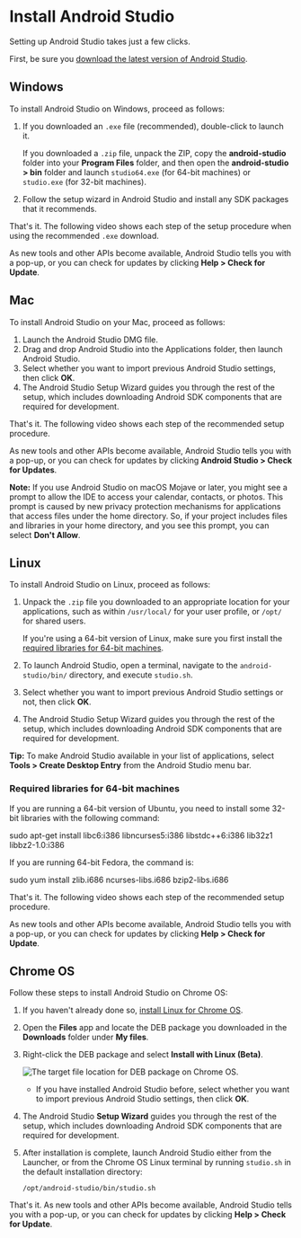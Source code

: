 # Install Android Studio

Setting up Android Studio takes just a few clicks.

First, be sure you [download the latest version of Android Studio](https://developer.android.com/studio).

## Windows

To install Android Studio on Windows, proceed as follows:

1.  If you downloaded an `.exe` file (recommended), double\-click to launch it.

    If you downloaded a `.zip` file, unpack the ZIP, copy the **android\-studio** folder into your **Program Files** folder, and then open the **android\-studio > bin** folder and launch `studio64.exe` (for 64\-bit machines) or `studio.exe` (for 32\-bit machines).

2.  Follow the setup wizard in Android Studio and install any SDK packages that it recommends.

That's it. The following video shows each step of the setup procedure when using the recommended `.exe` download.

As new tools and other APIs become available, Android Studio tells you with a pop\-up, or you can check for updates by clicking **Help > Check for Update**.

## Mac

To install Android Studio on your Mac, proceed as follows:

1.  Launch the Android Studio DMG file.
2.  Drag and drop Android Studio into the Applications folder, then launch Android Studio.
3.  Select whether you want to import previous Android Studio settings, then click **OK**.
4.  The Android Studio Setup Wizard guides you through the rest of the setup, which includes downloading Android SDK components that are required for development.

That's it. The following video shows each step of the recommended setup procedure.

As new tools and other APIs become available, Android Studio tells you with a pop\-up, or you can check for updates by clicking **Android Studio > Check for Updates**.

**Note:** If you use Android Studio on macOS Mojave or later, you might see a prompt to allow the IDE to access your calendar, contacts, or photos. This prompt is caused by new privacy protection mechanisms for applications that access files under the home directory. So, if your project includes files and libraries in your home directory, and you see this prompt, you can select **Don't Allow**.

## Linux

To install Android Studio on Linux, proceed as follows:

1.  Unpack the `.zip` file you downloaded to an appropriate location for your applications, such as within `/usr/local/` for your user profile, or `/opt/` for shared users.

    If you're using a 64\-bit version of Linux, make sure you first install the [required libraries for 64\-bit machines](#64bit-libs).

2.  To launch Android Studio, open a terminal, navigate to the `android-studio/bin/` directory, and execute `studio.sh`.
3.  Select whether you want to import previous Android Studio settings or not, then click **OK**.
4.  The Android Studio Setup Wizard guides you through the rest of the setup, which includes downloading Android SDK components that are required for development.

**Tip:** To make Android Studio available in your list of applications, select **Tools > Create Desktop Entry** from the Android Studio menu bar.

### Required libraries for 64\-bit machines

If you are running a 64\-bit version of Ubuntu, you need to install some 32\-bit libraries with the following command:

sudo apt\-get install libc6:i386 libncurses5:i386 libstdc++6:i386 lib32z1 libbz2\-1.0:i386

If you are running 64\-bit Fedora, the command is:

sudo yum install zlib.i686 ncurses\-libs.i686 bzip2\-libs.i686

That's it. The following video shows each step of the recommended setup procedure.

As new tools and other APIs become available, Android Studio tells you with a pop\-up, or you can check for updates by clicking **Help > Check for Update**.

## Chrome OS

Follow these steps to install Android Studio on Chrome OS:

1.  If you haven't already done so, [install Linux for Chrome OS](https://support.google.com/chromebook/answer/9145439).
2.  Open the **Files** app and locate the DEB package you downloaded in the **Downloads** folder under **My files**.
3.  Right\-click the DEB package and select **Install with Linux (Beta)**.

    ![The target file location for DEB package on Chrome OS.](https://developer.android.com/studio/images/studio-install-chromeos.png)

    *   If you have installed Android Studio before, select whether you want to import previous Android Studio settings, then click **OK**.
4.  The Android Studio **Setup Wizard** guides you through the rest of the setup, which includes downloading Android SDK components that are required for development.

5.  After installation is complete, launch Android Studio either from the Launcher, or from the Chrome OS Linux terminal by running `studio.sh` in the default installation directory:

    `/opt/android-studio/bin/studio.sh`

That's it. As new tools and other APIs become available, Android Studio tells you with a pop\-up, or you can check for updates by clicking **Help > Check for Update**.